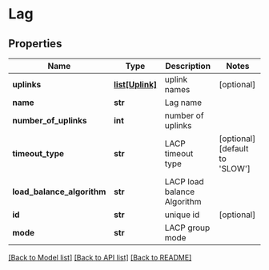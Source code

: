# Lag

## Properties
Name | Type | Description | Notes
------------ | ------------- | ------------- | -------------
**uplinks** | [**list[Uplink]**](Uplink.md) | uplink names | [optional] 
**name** | **str** | Lag name | 
**number_of_uplinks** | **int** | number of uplinks | 
**timeout_type** | **str** | LACP timeout type | [optional] [default to 'SLOW']
**load_balance_algorithm** | **str** | LACP load balance Algorithm | 
**id** | **str** | unique id | [optional] 
**mode** | **str** | LACP group mode | 

[[Back to Model list]](../README.md#documentation-for-models) [[Back to API list]](../README.md#documentation-for-api-endpoints) [[Back to README]](../README.md)


